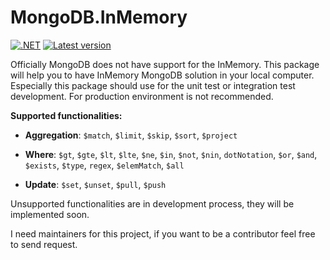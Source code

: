 # MongoDB.InMemory

[![.NET](https://github.com/onryldz/MongoDB.InMemory/actions/workflows/dotnet.yml/badge.svg)](https://github.com/onryldz/MongoDB.InMemory/actions/workflows/dotnet.yml) [![Latest version](https://img.shields.io/nuget/v/MongoDB.InMemory.svg)](https://www.nuget.org/packages/MongoDB.InMemory)

Officially MongoDB does not have support for the InMemory. This package will help you to have InMemory MongoDB solution in your local computer. Especially this package should use for the unit test or integration test development. For production environment is not recommended.

**Supported functionalities:**

* **Aggregation**: `$match`, `$limit`, `$skip`, `$sort`, `$project`

* **Where**: `$gt`, `$gte`, `$lt`, `$lte`, `$ne`, `$in`, `$not`, `$nin`, `dotNotation`, `$or`, `$and`, `$exists`, `$type`, `regex`, `$elemMatch`, `$all`

* **Update**: `$set`, `$unset`, `$pull`, `$push`


Unsupported functionalities are in development process, they will be implemented soon. 


I need maintainers for this project, if you want to be a contributor feel free to send request. 
